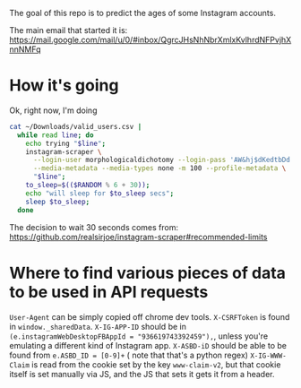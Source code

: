 The goal of this repo is to predict the ages of some Instagram accounts.

The main email that started it is: https://mail.google.com/mail/u/0/#inbox/QgrcJHsNhNbrXmlxKvlhrdNFPvjhXnnNMFq

# How it's going
Ok, right now, I'm doing


```bash
cat ~/Downloads/valid_users.csv |
  while read line; do
    echo trying "$line";
    instagram-scraper \
      --login-user morphologicaldichotomy --login-pass 'AW&hj$dKedtbDd'  \
      --media-metadata --media-types none -m 100 --profile-metadata \
      "$line";
    to_sleep=$(($RANDOM % 6 + 30));
    echo "will sleep for $to_sleep secs";
    sleep $to_sleep;
  done
```

The decision to wait 30 seconds comes from: https://github.com/realsirjoe/instagram-scraper#recommended-limits

# Where to find various pieces of data to be used in API requests

`User-Agent` can be simply copied off chrome dev tools.
`X-CSRFToken` is found in `window._sharedData`.
`X-IG-APP-ID` should be in `(e.instagramWebDesktopFBAppId = "936619743392459"),`, unless
you're emulating a different kind of Instagram app.
`X-ASBD-iD` should be able to be found from `e.ASBD_ID = [0-9]+` ( note that that's a
python regex)
`X-IG-WWW-Claim` is read from the cookie set by the key `www-claim-v2`, but that cookie
itself is set manually via JS, and the JS that sets it gets it from a header.
